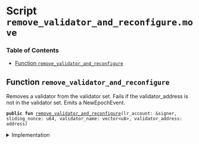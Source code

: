 
<a name="SCRIPT"></a>

# Script `remove_validator_and_reconfigure.move`

### Table of Contents

-  [Function `remove_validator_and_reconfigure`](#SCRIPT_remove_validator_and_reconfigure)



<a name="SCRIPT_remove_validator_and_reconfigure"></a>

## Function `remove_validator_and_reconfigure`

Removes a validator from the validator set.
Fails if the validator_address is not in the validator set.
Emits a NewEpochEvent.


<pre><code><b>public</b> <b>fun</b> <a href="#SCRIPT_remove_validator_and_reconfigure">remove_validator_and_reconfigure</a>(lr_account: &signer, sliding_nonce: u64, validator_name: vector&lt;u8&gt;, validator_address: address)
</code></pre>



<details>
<summary>Implementation</summary>


<pre><code><b>fun</b> <a href="#SCRIPT_remove_validator_and_reconfigure">remove_validator_and_reconfigure</a>(
    lr_account: &signer,
    sliding_nonce: u64,
    validator_name: vector&lt;u8&gt;,
    validator_address: address
) {
    <a href="../../modules/doc/SlidingNonce.md#0x1_SlidingNonce_record_nonce_or_abort">SlidingNonce::record_nonce_or_abort</a>(lr_account, sliding_nonce);
    <b>assert</b>(<a href="../../modules/doc/ValidatorConfig.md#0x1_ValidatorConfig_get_human_name">ValidatorConfig::get_human_name</a>(validator_address) == validator_name, 0);
    <a href="../../modules/doc/LibraSystem.md#0x1_LibraSystem_remove_validator">LibraSystem::remove_validator</a>(lr_account, validator_address);
}
</code></pre>



</details>
